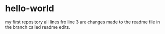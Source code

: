 # hello-world
my first repository
all lines fro line 3 are changes made to the readme file in the branch called readme edits.
